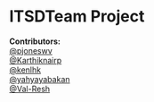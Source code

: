 # ITSDTeam Project

<strong>Contributors:</strong>
<br><a href="https://github.com/pjoneswv">@pjoneswv<a/>
<br><a href="https://github.com/karthiknairp">@Karthiknairp</a>
<br><a href="https://github.com/kenlhk">@kenlhk</a>
<br><a href="https://github.com/yahyayabakan">@yahyayabakan</a>
<br><a href="https://github.com/Val-Resh">@Val-Resh</a>


